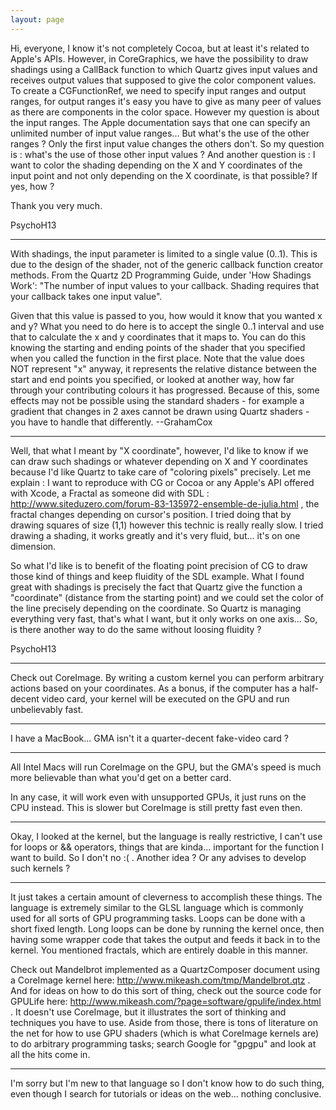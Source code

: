 ```yaml
---
layout: page
---
```




Hi, everyone,
I know it's not completely Cocoa, but at least it's related to Apple's APIs.
However, in CoreGraphics, we have the possibility to draw shadings using a CallBack function to which Quartz gives input values and receives output values that supposed to give the color component values.
To create a CGFunctionRef, we need to specify input ranges and output ranges, for output ranges it's easy you have to give as many peer of values as there are components in the color space. However my question is about the input ranges. The Apple documentation says that one can specify an unlimited number of input value ranges... But what's the use of the other ranges ? Only the first input value changes the others don't.
So my question is : what's the use of those other input values ? And another question is : I want to color the shading depending on the X and Y coordinates of the input point and not only depending on the X coordinate, is that possible? If yes, how ?

Thank you very much.

PsychoH13

----

With shadings, the input parameter is limited to a single value (0..1). This is due to the design of the shader, not of the generic callback function creator methods. From the Quartz 2D Programming Guide, under 'How Shadings Work': "The number of input values to your callback. Shading requires that your callback takes one input value".

Given that this value is passed to you, how would it know that you wanted x and y? What you need to do here is to accept the single 0..1 interval and use that to calculate the x and y coordinates that it maps to. You can do this knowing the starting and ending points of the shader that you specified when you called the function in the first place. Note that the value does NOT represent "x" anyway, it represents the relative distance between the start and end points you specified, or looked at another way, how far through your contributing colours it has progressed. Because of this, some effects may not be possible using the standard shaders - for example a gradient that changes in 2 axes cannot be drawn using Quartz shaders - you have to handle that differently. --GrahamCox 

----

Well, that what I meant by "X coordinate", however, I'd like to know if we can draw such shadings or whatever depending on X and Y coordinates because I'd like Quartz to take care of "coloring pixels" precisely. Let me explain :
I want to reproduce with CG or Cocoa or any Apple's API offered with Xcode, a Fractal as someone did with SDL : http://www.siteduzero.com/forum-83-135972-ensemble-de-julia.html , the fractal changes depending on cursor's position. I tried doing that by drawing squares of size (1,1) however this technic is really really slow. I tried drawing a shading, it works greatly and it's very fluid, but... it's on one dimension. 

So what I'd like is to benefit of the floating point precision of CG to draw those kind of things and keep fluidity of the SDL example.
What I found great with shadings is precisely the fact that Quartz give the function a "coordinate" (distance from the starting point) and we could set the color of the line precisely depending on the coordinate. So Quartz is managing everything very fast, that's what I want, but it only works on one axis...
So, is there another way to do the same without loosing fluidity ?

PsychoH13

----
Check out CoreImage. By writing a custom kernel you can perform arbitrary actions based on your coordinates. As a bonus, if the computer has a half-decent video card, your kernel will be executed on the GPU and run unbelievably fast.

----
I have a MacBook... GMA isn't it a quarter-decent fake-video card ?

----
All Intel Macs will run CoreImage on the GPU, but the GMA's speed is much more believable than what you'd get on a better card.

In any case, it will work even with unsupported GPUs, it just runs on the CPU instead. This is slower but CoreImage is still pretty fast even then.

----
Okay, I looked at the kernel, but the language is really restrictive, I can't use for loops or && operators, things that are kinda... important for the function I want to build. So I don't no :( . Another idea ? Or any advises to develop such kernels ?

----
It just takes a certain amount of cleverness to accomplish these things. The language is extremely similar to the GLSL language which is commonly used for all sorts of GPU programming tasks. Loops can be done with a short fixed length. Long loops can be done by running the kernel once, then having some wrapper code that takes the output and feeds it back in to the kernel. You mentioned fractals, which are entirely doable in this manner.

Check out Mandelbrot implemented as a QuartzComposer document using a CoreImage kernel here: http://www.mikeash.com/tmp/Mandelbrot.qtz . And for ideas on how to do this sort of thing, check out the source code for GPULife here: http://www.mikeash.com/?page=software/gpulife/index.html . It doesn't use CoreImage, but it illustrates the sort of thinking and techniques you have to use. Aside from those, there is tons of literature on the net for how to use GPU shaders (which is what CoreImage kernels are) to do arbitrary programming tasks; search Google for "gpgpu" and look at all the hits come in.

----
I'm sorry but I'm new to that language so I don't know how to do such thing, even though I search for tutorials or ideas on the web... nothing conclusive.

